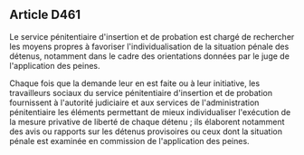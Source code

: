 Article D461
----
Le service pénitentiaire d'insertion et de probation est chargé de rechercher
les moyens propres à favoriser l'individualisation de la situation pénale des
détenus, notamment dans le cadre des orientations données par le juge de
l'application des peines.

Chaque fois que la demande leur en est faite ou à leur initiative, les
travailleurs sociaux du service pénitentiaire d'insertion et de probation
fournissent à l'autorité judiciaire et aux services de l'administration
pénitentiaire les éléments permettant de mieux individualiser l'exécution de la
mesure privative de liberté de chaque détenu ; ils élaborent notamment des avis
ou rapports sur les détenus provisoires ou ceux dont la situation pénale est
examinée en commission de l'application des peines.
